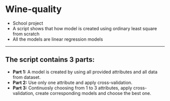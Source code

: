 # Wine-quality
* School project <br>
* A script shows that how model is created using ordinary least square from scratch <br>
* All the models are linear regression models
_____
## The script contains **3 parts**:
- **Part 1:** A model is created by using all provided attributes and all data from dataset.
- **Part 2:** Use only one attribute and apply cross-validation.
- **Part 3:** Continuosly choosing from 1 to 3 attributes, apply cross-validation, create corresponding models and choose the best one.
